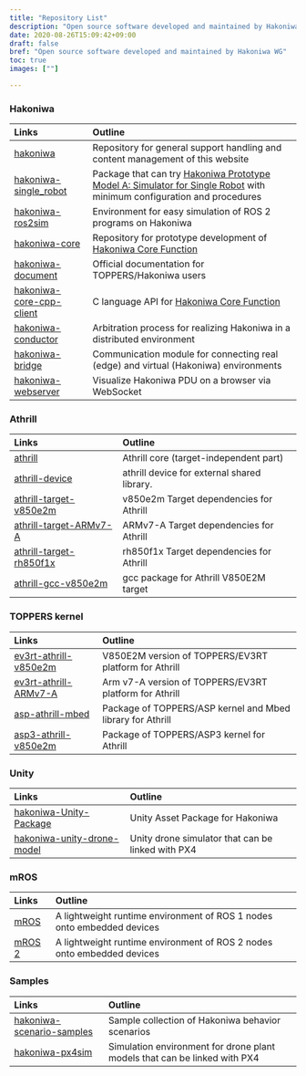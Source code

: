 ```yaml
---
title: "Repository List"
description: "Open source software developed and maintained by Hakoniwa WG"
date: 2020-08-26T15:09:42+09:00
draft: false
bref: "Open source software developed and maintained by Hakoniwa WG"
toc: true
images: [""]

---
```


### Hakoniwa
|Links|Outline|
|:--|:--|
| [hakoniwa](https://github.com/toppers/hakoniwa) | Repository for general support handling and content management of this website |
| [hakoniwa-single_robot](https://github.com/toppers/hakoniwa-single_robot) | Package that can try [Hakoniwa Prototype Model A: Simulator for Single Robot](/hakoniwa/prototypes/single-robot) with minimum configuration and procedures |
| [hakoniwa-ros2sim](https://github.com/toppers/hakoniwa-ros2sim) | Environment for easy simulation of ROS 2 programs on Hakoniwa |
| [hakoniwa-core](https://github.com/toppers/hakoniwa-core) | Repository for prototype development of [Hakoniwa Core Function](/hakoniwa/docs/core) |
| [hakoniwa-document](https://github.com/toppers/hakoniwa-document) | Official documentation for TOPPERS/Hakoniwa users |
| [hakoniwa-core-cpp-client](https://github.com/toppers/hakoniwa-core-cpp-client) | C language API for [Hakoniwa Core Function](/hakoniwa/docs/core) |
| [hakoniwa-conductor](https://github.com/toppers/hakoniwa-conductor) | Arbitration process for realizing Hakoniwa in a distributed environment |
| [hakoniwa-bridge](https://github.com/toppers/hakoniwa-bridge) | Communication module for connecting real (edge) and virtual (Hakoniwa) environments |
| [hakoniwa-webserver](https://github.com/toppers/hakoniwa-webserver) | Visualize Hakoniwa PDU on a browser via WebSocket |
### Athrill
|Links|Outline|
|:--|:--|
| [athrill](https://github.com/toppers/athrill) | Athrill core (target-independent part) |
| [athrill-device](https://github.com/toppers/athrill-device) | athrill device for external shared library. |
| [athrill-target-v850e2m](https://github.com/toppers/athrill-target-v850e2m) | v850e2m Target dependencies for Athrill |
| [athrill-target-ARMv7-A](https://github.com/toppers/athrill-target-ARMv7-A) | ARMv7-A Target dependencies for Athrill |
| [athrill-target-rh850f1x](https://github.com/toppers/athrill-target-rh850f1x) | rh850f1x Target dependencies for Athrill |
| [athrill-gcc-v850e2m](https://github.com/toppers/athrill-gcc-v850e2m) | gcc package for Athrill V850E2M target |

### TOPPERS kernel
|Links|Outline|
|:--|:--|
| [ev3rt-athrill-v850e2m](https://github.com/toppers/ev3rt-athrill-v850e2m) | V850E2M version of TOPPERS/EV3RT platform for Athrill |
| [ev3rt-athrill-ARMv7-A](https://github.com/toppers/ev3rt-athrill-ARMv7-A) | Arm v7-A version of TOPPERS/EV3RT platform for Athrill |
| [asp-athrill-mbed](https://github.com/toppers/asp-athrill-mbed) | Package of TOPPERS/ASP kernel and Mbed library for Athrill |
| [asp3-athrill-v850e2m](https://github.com/toppers/asp3-athrill-v850e2m) | Package of TOPPERS/ASP3 kernel for Athrill |

### Unity
|Links|Outline|
|:--|:--|
| [hakoniwa-Unity-Package](https://github.com/toppers/hakoniwa-Unity-Package) | Unity Asset Package for Hakoniwa |
| [hakoniwa-unity-drone-model](https://github.com/toppers/hakoniwa-unity-drone-model) | Unity drone simulator that can be linked with PX4 |

### mROS
|Links|Outline|
|:--|:--|
| [mROS](https://github.com/mROS-base/mROS) | A lightweight runtime environment of ROS 1 nodes onto embedded devices |
| [mROS 2](https://github.com/mROS-base/mros2) | A lightweight runtime environment of ROS 2 nodes onto embedded devices |

### Samples
|Links|Outline|
|:--|:--|
| [hakoniwa-scenario-samples](https://github.com/toppers/hakoniwa-scenario-samples) | Sample collection of Hakoniwa behavior scenarios |
| [hakoniwa-px4sim](https://github.com/toppers/hakoniwa-px4sim) | Simulation environment for drone plant models that can be linked with PX4 |

